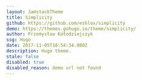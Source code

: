 ```yaml
---
layout: JamstackTheme
title: Simplicity
github: https://github.com/eshlox/simplicity
demo: https://themes.gohugo.io/theme/simplicity/
author: Przemysław Kołodziejczyk
ssg: Hugo
date: 2017-11-05T18:54:34.000Z
description: Hugo theme.
stale: false
disabled: true
disabled_reason: demo url not found
---
```

